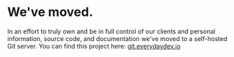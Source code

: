 # We've moved. 
In an effort to truly own and be in full control of our clients and personal information, source code, and documentation we've moved to a self-hosted Git server. You can find this project here: [git.everydaydev.io](https://git.everydaydev.io/opensource/avr-cmake-template)

